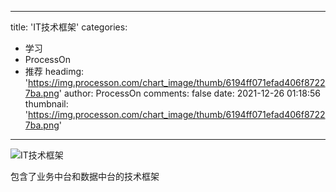 
---
title: 'IT技术框架'
categories: 
 - 学习
 - ProcessOn
 - 推荐
headimg: 'https://img.processon.com/chart_image/thumb/6194ff071efad406f87227ba.png'
author: ProcessOn
comments: false
date: 2021-12-26 01:18:56
thumbnail: 'https://img.processon.com/chart_image/thumb/6194ff071efad406f87227ba.png'
---

<div>   
<img class="thumb" alt="IT技术框架" src="https://img.processon.com/chart_image/thumb/6194ff071efad406f87227ba.png" referrerpolicy="no-referrer">
<p>包含了业务中台和数据中台的技术框架</p>  
</div>
            